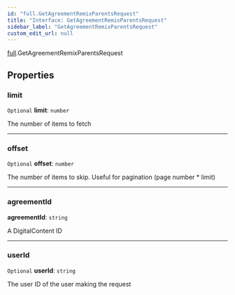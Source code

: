 ```yaml
---
id: "full.GetAgreementRemixParentsRequest"
title: "Interface: GetAgreementRemixParentsRequest"
sidebar_label: "GetAgreementRemixParentsRequest"
custom_edit_url: null
---
```


[full](../namespaces/full.md).GetAgreementRemixParentsRequest

## Properties

### limit

 `Optional` **limit**: `number`

The number of items to fetch

___

### offset

 `Optional` **offset**: `number`

The number of items to skip. Useful for pagination (page number * limit)

___

### agreementId

 **agreementId**: `string`

A DigitalContent ID

___

### userId

 `Optional` **userId**: `string`

The user ID of the user making the request
